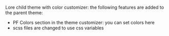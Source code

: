 Lore child theme with color customizer:
the following features are added to the parent theme:
- PF Colors section in the theme customizer: you can set colors here
- scss files are changed to use css variables
